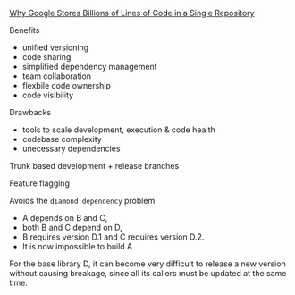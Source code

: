 [Why Google Stores Billions of Lines of Code in a Single Repository](https://cacm.acm.org/magazines/2016/7/204032-why-google-stores-billions-of-lines-of-code-in-a-single-repository/fulltext)

Benefits

- unified versioning
- code sharing
- simplified dependency management
- team collaboration
- flexbile code ownership
- code visibility

Drawbacks

- tools to scale development, execution & code health
- codebase complexity
- unecessary dependencies

Trunk based development + release branches

Feature flagging

Avoids the `diamond dependency` problem

- A depends on B and C, 
- both B and C depend on D, 
- B requires version D.1 and C requires version D.2. 
- It is now impossible to build A

For the base library D, it can become very difficult to release a new version without causing breakage, since all its callers must be updated at the same time. 
